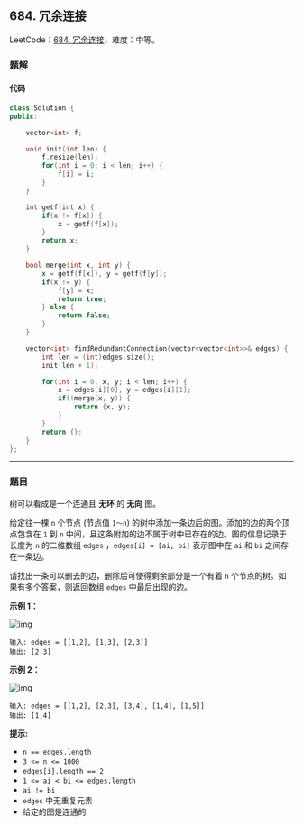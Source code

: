 ## 684. 冗余连接

LeetCode：[684. 冗余连接](https://leetcode.cn/problems/redundant-connection/)，难度：中等。

### 题解

#### 代码

```c++
class Solution {
public:

    vector<int> f;

    void init(int len) {
        f.resize(len);
        for(int i = 0; i < len; i++) {
            f[i] = i;
        }
    }

    int getf(int x) {
        if(x != f[x]) {
            x = getf(f[x]);
        }
        return x;
    }

    bool merge(int x, int y) {
        x = getf(f[x]), y = getf(f[y]);
        if(x != y) {
            f[y] = x;
            return true;
        } else {
            return false;
        }
    }

    vector<int> findRedundantConnection(vector<vector<int>>& edges) {
        int len = (int)edges.size();
        init(len + 1);

        for(int i = 0, x, y; i < len; i++) {
            x = edges[i][0], y = edges[i][1];
            if(!merge(x, y)) {
                return {x, y};
            }
        }
        return {};
    }
};
```



---



### 题目

树可以看成是一个连通且 **无环** 的 **无向** 图。

给定往一棵 `n` 个节点 (节点值 `1～n`) 的树中添加一条边后的图。添加的边的两个顶点包含在 `1` 到 `n` 中间，且这条附加的边不属于树中已存在的边。图的信息记录于长度为 `n` 的二维数组 `edges` ，`edges[i] = [ai, bi]` 表示图中在 `ai` 和 `bi` 之间存在一条边。

请找出一条可以删去的边，删除后可使得剩余部分是一个有着 `n` 个节点的树。如果有多个答案，则返回数组 `edges` 中最后出现的边。

 

**示例 1：**

![img](https://gitee.com/xwl66/leetcode/raw/master/image/684-1626676174-hOEVUL-image.png)

```
输入: edges = [[1,2], [1,3], [2,3]]
输出: [2,3]
```

**示例 2：**

![img](https://gitee.com/xwl66/leetcode/raw/master/image/684-1626676179-kGxcmu-image.png)

```
输入: edges = [[1,2], [2,3], [3,4], [1,4], [1,5]]
输出: [1,4]
```

 

**提示:**

- `n == edges.length`
- `3 <= n <= 1000`
- `edges[i].length == 2`
- `1 <= ai < bi <= edges.length`
- `ai != bi`
- `edges` 中无重复元素
- 给定的图是连通的


